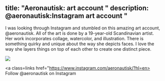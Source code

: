 title: "Aeronautisk: art account "
description: @aeronautisk:Instagram art account "
---
I was looking through Instagram and stumbled on this amazing art account, @aeronautisk.
All of the art is done by a 19-year-old Scandinavian artist. 
Her work incorporates collage, watercolor, and illustration. 
There is something quirky and unique about the way she depicts faces. 
I love the way she layers things on top of each other to create one distinct piece.         

<img src="Blog/img/pink.png" class=pic>

<a class=links href="https://www.instagram.com/aeronautisk/?hl=en> Follow @aeronautisk on Instagram</a>
